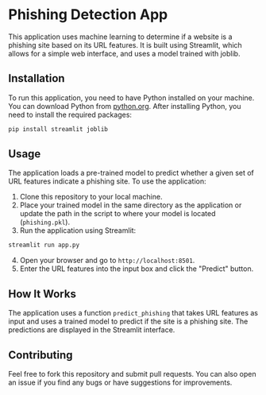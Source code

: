 # Phishing Detection App

This application uses machine learning to determine if a website is a phishing site based on its URL features. It is built using Streamlit, which allows for a simple web interface, and uses a model trained with joblib.

## Installation

To run this application, you need to have Python installed on your machine. You can download Python from [python.org](https://www.python.org/downloads/). After installing Python, you need to install the required packages:

```bash
pip install streamlit joblib
```

## Usage

The application loads a pre-trained model to predict whether a given set of URL features indicate a phishing site. To use the application:

1. Clone this repository to your local machine.
2. Place your trained model in the same directory as the application or update the path in the script to where your model is located (`phishing.pkl`).
3. Run the application using Streamlit:

```bash
streamlit run app.py
```

4. Open your browser and go to `http://localhost:8501`.
5. Enter the URL features into the input box and click the "Predict" button.

## How It Works

The application uses a function `predict_phishing` that takes URL features as input and uses a trained model to predict if the site is a phishing site. The predictions are displayed in the Streamlit interface.

## Contributing

Feel free to fork this repository and submit pull requests. You can also open an issue if you find any bugs or have suggestions for improvements.

